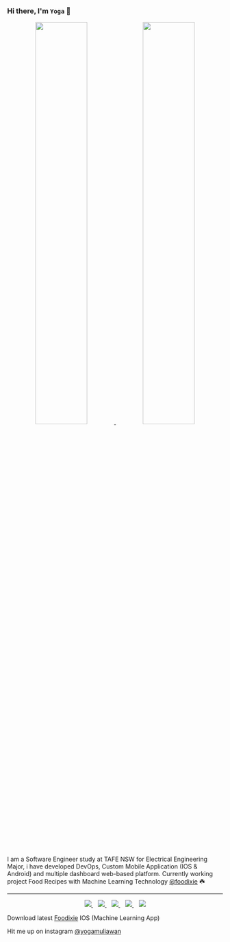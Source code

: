 ### Hi there, I'm `Yoga` 👋
 

<p align="center">
</p>

<div align="center">
  <a href="https://github.com/yogamuliawan">
    <img src="https://github-readme-stats.vercel.app/api?username=yogamuliawan&count_private=true&show_icons=true&theme=tokyonight&hide_border=true" width="49%" >
  </a>
  <a href="https://github.com/yogamuliawan">
    <img src="https://github-readme-streak-stats.herokuapp.com/?user=yogamuliawan&theme=tokyonight&hide_border=true" width="49%" >
  </a>
</div>

<br>

I am a Software Engineer study at TAFE NSW for Electrical Engineering Major, i have developed DevOps, Custom Mobile Application (IOS & Android) and multiple dashboard web-based platform. Currently working project Food Recipes with Machine Learning Technology [@foodixie](https://foodixie.com/) ☘️

-----------

<p align='center'>
     <a href="https://foodixie.com">
        <img src="https://img.shields.io/badge/Website-3b5998?style=for-the-badge&logo=Stadia&logoColor=white" />
    </a>&nbsp;&nbsp;
    <a href="https://www.linkedin.com/in/yoga-muliawan-a385b8168/">
       <img src="https://img.shields.io/badge/-LinkedIn-0e76a8?style=for-the-badge&logo=Linkedin&logoColor=white" />
    </a>&nbsp;&nbsp;
    <a href="https://twitter.com/yogamuliawan">
        <img src="https://img.shields.io/badge/-Twitter-00acee?style=for-the-badge&logo=Twitter&logoColor=white" />
    </a>&nbsp;&nbsp;
    <a href="https://foodixie.com">
        <img src="https://img.shields.io/badge/My%20Blogs-3b5998?style=for-the-badge&logo=Stadia&logoColor=white" />
    </a>&nbsp;&nbsp;
     <a href="https://instagram.com/yogamuliawan">
        <img src="https://img.shields.io/badge/My%20Blogs-3b5998?style=for-the-badge&logo=Instagram&logoColor=white" />
    </a>
</p>

Download latest [Foodixie](https://apps.apple.com/au/app/foodixie/id1523491865) IOS (Machine Learning App) 

Hit me up on instagram [@yogamuliawan](https://instagram.com/yogamuliawan)


